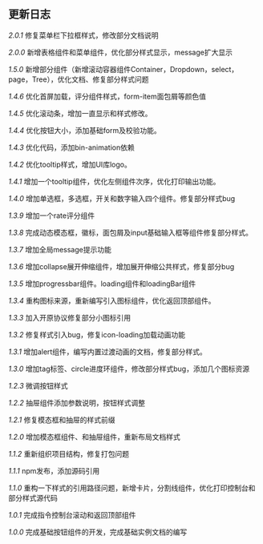 ## 更新日志

*2.0.1* 修复菜单栏下拉框样式，修改部分文档说明

*2.0.0* 新增表格组件和菜单组件，优化部分样式显示，message扩大显示

*1.5.0* 新增部分组件（新增滚动容器组件Container，Dropdown，select，page，Tree），优化文档、修复部分样式问题

*1.4.6* 优化首屏加载，评分组件样式，form-item面包屑等颜色值

*1.4.5* 优化滚动条，增加一直显示和样式修改。

*1.4.4* 优化按钮大小，添加基础form及校验功能。

*1.4.3* 优化代码，添加bin-animation依赖

*1.4.2* 优化tooltip样式，增加UI库logo。

*1.4.1* 增加一个tooltip组件，优化左侧组件次序，优化打印输出功能。

*1.4.0* 增加单选框，多选框，开关和数字输入四个组件。修复部分样式bug

*1.3.9* 增加一个rate评分组件

*1.3.8* 完成动态模态框，徽标，面包屑及input基础输入框等组件修复部分样式。

*1.3.7* 增加全局message提示功能

*1.3.6* 增加collapse展开伸缩组件，增加展开伸缩公共样式，修复部分bug

*1.3.5* 增加progressbar组件。loading组件和loadingBar组件

*1.3.4* 重构图标来源，重新编写引入图标组件，优化返回顶部组件。

*1.3.3* 加入开原协议修复部分小图标引用

*1.3.2* 修复样式引入bug，修复icon-loading加载动画功能

*1.3.1* 增加alert组件，编写内置过渡动画的文档，修复部分样式。

*1.3.0* 增加tag标签、circle进度环组件，修改部分样式bug，添加几个图标资源

*1.2.3* 微调按钮样式

*1.2.2* 抽屉组件添加参数说明，按钮样式调整

*1.2.1* 修复模态框和抽屉的样式前缀

*1.2.0* 增加模态框组件、和抽屉组件，重新布局文档样式

*1.1.2* 重新组织项目结构，修复打包问题

*1.1.1* npm发布，添加源码引用

*1.1.0* 
重构一下样式的引用路径问题，新增卡片，分割线组件，优化打印控制台和部分样式源代码

*1.0.1* 完成指令控制台滚动和返回顶部组件

*1.0.0* 完成基础按钮组件的开发，完成基础实例文档的编写 




